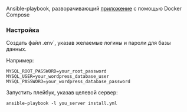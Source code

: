 Ansible-playbook, разворачивающий [приложение] с помощью Docker Compose

### Настройка

Создать файл .env`, указав желаемые логины и пароли для базы данных.

Например: 
```
MYSQL_ROOT_PASSWORD=your_root_password
MYSQL_USER=your_wordpress_database_user
MYSQL_PASSWORD=your_wordpress_database_password
```

Запустить плейбук, указав целевой сервер:
```
ansible-playbook -l you_server install.yml
```

[приложение]: https://github.com/mihailag/sf__wordpress_experimental.git